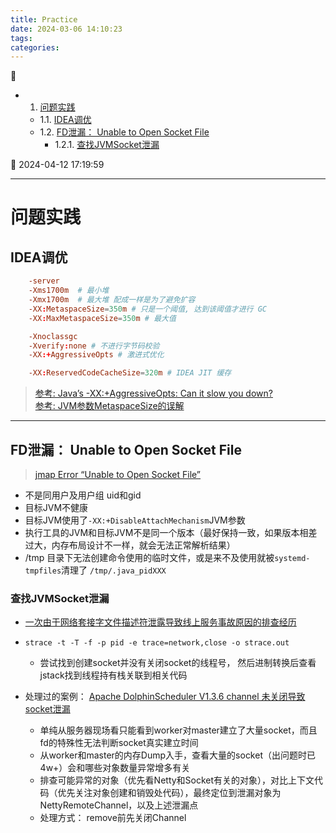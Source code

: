 ```yaml
---
title: Practice
date: 2024-03-06 14:10:23
tags: 
categories: 
---
```


💠

- 1. [问题实践](#问题实践)
    - 1.1. [IDEA调优](#idea调优)
    - 1.2. [FD泄漏： Unable to Open Socket File](#fd泄漏-unable-to-open-socket-file)
        - 1.2.1. [查找JVMSocket泄漏](#查找jvmsocket泄漏)

💠 2024-04-12 17:19:59
****************************************
# 问题实践
## IDEA调优
```conf
    -server
    -Xms1700m  # 最小堆
    -Xmx1700m  # 最大堆 配成一样是为了避免扩容
    -XX:MetaspaceSize=350m # 只是一个阈值, 达到该阈值才进行 GC
    -XX:MaxMetaspaceSize=350m # 最大值

    -Xnoclassgc 
    -Xverify:none # 不进行字节码校验
    -XX:+AggressiveOpts # 激进式优化

    -XX:ReservedCodeCacheSize=320m # IDEA JIT 缓存
```

> [参考: Java’s -XX:+AggressiveOpts: Can it slow you down?](https://www.opsian.com/blog/aggressive-opts/)  
> [参考: JVM参数MetaspaceSize的误解 ](https://mp.weixin.qq.com/s/jqfppqqd98DfAJHZhFbmxA?)

************************

## FD泄漏： Unable to Open Socket File
> [jmap Error “Unable to Open Socket File”](https://www.baeldung.com/linux/jmap-unable-to-open-socket-file-heap-dump)
- 不是同用户及用户组 uid和gid
- 目标JVM不健康
- 目标JVM使用了`-XX:+DisableAttachMechanism`JVM参数
- 执行工具的JVM和目标JVM不是同一个版本（最好保持一致，如果版本相差过大，内存布局设计不一样，就会无法正常解析结果）
- /tmp 目录下无法创建命令使用的临时文件，或是来不及使用就被`systemd-tmpfiles`清理了 `/tmp/.java_pidXXX`

### 查找JVMSocket泄漏
- [一次由于网络套接字文件描述符泄露导致线上服务事故原因的排查经历](https://www.wangbo.im/posts/a-production-bug-leaking-sockets-fd-reproducing-practice/)
- `strace -t -T -f -p pid -e trace=network,close -o strace.out`
    - 尝试找到创建socket并没有关闭socket的线程号， 然后进制转换后查看jstack找到线程持有栈关联到相关代码

- 处理过的案例： [Apache DolphinScheduler V1.3.6 channel 未关闭导致socket泄漏](https://github.com/apache/dolphinscheduler/blob/d21eb7b1809aa513ced920d5d08575502bde8911/dolphinscheduler-server/src/main/java/org/apache/dolphinscheduler/server/worker/processor/TaskCallbackService.java#L156)
    - 单纯从服务器现场看只能看到worker对master建立了大量socket，而且fd的特殊性无法判断socket真实建立时间
    - 从worker和master的内存Dump入手，查看大量的socket（出问题时已4w+）会和哪些对象数量异常增多有关
    - 排查可能异常的对象（优先看Netty和Socket有关的对象），对比上下文代码（优先关注对象创建和销毁处代码），最终定位到泄漏对象为NettyRemoteChannel，以及上述泄漏点
    - 处理方式： remove前先关闭Channel

